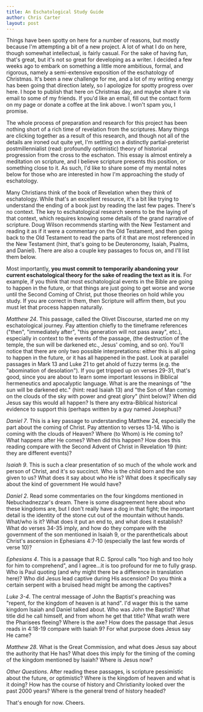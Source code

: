 ```yaml
---
title: An Eschatological Study Guide
author: Chris Carter
layout: post
---
```


Things have been spotty on here for a number of reasons, but mostly because I'm attempting a bit of a new project. A lot of what I do on here, though somewhat intellectual, is fairly casual. For the sake of having fun, that's great, but it's not so great for developing as a writer. I decided a few weeks ago to embark on something a little more ambitious, formal, and rigorous, namely a semi-extensive exposition of the eschatology of Christmas. It's been a new challenge for me, and a lot of my writing energy has been going that direction lately, so I apologize for spotty progress over here. I hope to publish that here on Christmas day, and maybe share it via email to some of my friends. If you'd like an email, fill out the contact form on my page or donate a coffee at the link above. I won't spam you, I promise.

The whole process of preparation and research for this project has been nothing short of a rich time of revelation from the scriptures. Many things are clicking together as a result of this research, and though not all of the details are ironed out quite yet, I'm settling on a distinctly partial-preterist postmillennialist (read: profoundly optimistic) theory of historical progression from the cross to the eschaton. This essay is almost entirely a meditation on scripture, and I believe scripture presents this position, or something close to it. As such, I'd like to share some of my mental notes below for those who are interested in how I'm approaching the study of eschatology.

Many Christians think of the book of Revelation when they think of eschatology. While that's an excellent resource, it's a bit like trying to understand the ending of a book just by reading the last few pages. There's no context. The key to eschatological research seems to be the laying of that context, which requires knowing some details of the grand narrative of scripture. Doug Wilson recommends starting with the New Testament and reading it as if it were a commentary on the Old Testament, and then going back to the Old Testament to read the parts of it that are most referenced in the New Testament (hint, that's going to be Deuteronomy, Isaiah, Psalms, and Daniel). There are also a couple key passages to focus on, and I'll list them below.

Most importantly, **you must commit to temporarily abandoning your current eschatological theory for the sake of reading the text as it is**. For example, if you think that most eschatological events in the Bible are going to happen in the future, or that things are just going to get worse and worse until the Second Coming of Christ, put those theories on hold while you study. If you are correct in them, then Scripture will affirm them, but you must let that process happen naturally.

_Matthew 24_. This passage, called the Olivet Discourse, started me on my eschatological journey. Pay attention chiefly to the timeframe references ("then", "immediately after", "this generation will not pass away", etc.), especially in context to the events of the passage, (the destruction of the temple, the sun will be darkened etc., Jesus' coming, and so on). You'll notice that there are only two possible interpretations: either this is all going to happen in the future, or it has all happened in the past. Look at parallel passages in Mark 13 and Luke 21 to get ahold of fuzzy terms (e.g. the "abomination of desolation"). If you get tripped up on verses 29-31, that's good, since you are about to learn some important lessons in Biblical hermeneutics and apocalyptic language. What is are the meanings of "the sun will be darkened etc." (hint: read Isaiah 13) and "the Son of Man coming on the clouds of the sky with power and great glory" (hint below)? When did Jesus say this would all happen? Is there any extra-Biblical historical evidence to support this (perhaps written by a guy named Josephus)?

_Daniel 7_. This is a key passage to understanding Matthew 24, especially the part about the coming of Christ. Pay attention to verses 13-14. Who is coming with the clouds of Heaven? Where (to Whom) is He coming to? What happens after He comes? When did this happen? How does this reading compare with the Second Advent of Christ in Revelation 19 (hint: they are different events)?

_Isaiah 9_. This is such a clear presentation of so much of the whole work and person of Christ, and it's so succinct. Who is the child born and the son given to us? What does it say about who He is? What does it specifically say about the kind of government He would have?

_Daniel 2_. Read some commentaries on the four kingdoms mentioned in Nebuchadnezzar's dream. There is some disagreement here about who these kingdoms are, but I don't really have a dog in that fight; the important detail is the identity of the stone cut out of the mountain without hands. What/who is it? What does it put an end to, and what does it establish? What do verses 34-35 imply, and how do they compare with the government of the son mentioned in Isaiah 9, or the parentheticals about Christ's ascension in Ephesians 4:7-10 (especially the last few words of verse 10)?

_Ephesians 4_. This is a passage that R.C. Sproul calls "too high and too holy for him to comprehend", and I agree...it is too profound for me to fully grasp. Who is Paul quoting (and why might there be a difference in translation here)? Who did Jesus lead captive during His ascension? Do you think a certain serpent with a bruised head might be among the captives?

_Luke 3-4_. The central message of John the Baptist's preaching was "repent, for the kingdom of heaven is at hand". I'd wager this is the same kingdom Isaiah and Daniel talked about. Who was John the Baptist? What title did he call himself, and from whom he get that title? What wrath were the Pharisees fleeing? Where is the axe? How does the passage that Jesus reads in 4:18-19 compare with Isaiah 9? For what purpose does Jesus say He came?

_Matthew 28_. What is the Great Commission, and what does Jesus say about the authority that He has? What does this imply for the timing of the coming of the kingdom mentioned by Isaiah? Where is Jesus now?

_Other Questions_. After reading these passages, is scripture pessimistic about the future, or optimistic? Where is the kingdom of heaven and what is it doing? How has the course of history and Christianity looked over the past 2000 years? Where is the general trend of history headed?

That's enough for now. Cheers. 
